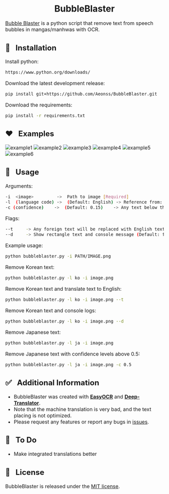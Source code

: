 <h1 align="center">BubbleBlaster</h1>

<font size="3"><a href="https://github.com/Aeonss/BubbleBlaster/releases/latest/">Bubble Blaster</a> is a python script that remove text from speech bubbles in mangas/manhwas with OCR.

<font size="3">

## 🔨 &nbsp; Installation
Install python:
``` bash
https://www.python.org/downloads/
```

Download the latest development release:
``` bash
pip install git+https://github.com/Aeonss/BubbleBlaster.git
```

Download the requirements:
``` bash
pip install -r requirements.txt
```


## ❤️ &nbsp; Examples
![example1](https://i.imgur.com/cyPm2cE.png)
![example2](https://i.imgur.com/TIS5yIo.png)
![example3](https://i.imgur.com/ivr6qv9.png)
![example4](https://i.imgur.com/pSdQp5V.png)
![example5](https://i.imgur.com/Fl3eCAm.png)
![example6](https://i.imgur.com/QrCLCAO.png)


## 🚀 &nbsp; Usage
Arguments:
``` bash
-i  <image>         ->  Path to image [Required]
-l  (language code) ->  (Default: English) -> Reference from: https://www.jaided.ai/easyocr/ [Optional]
-c (confidence)    ->  (Default: 0.15)    -> Any text below this number will not be removed [Optional]
```

Flags:
``` bash
--t     -> Any foreign text will be replaced with English text (Default: false)
--d     -> Show rectangle text and console message (Default: false)
```

Example usage:
``` bash
python bubbleblaster.py -i PATH/IMAGE.png
```

Remove Korean text:
``` bash
python bubbleblaster.py -l ko -i image.png
```

Remove Korean text and translate text to English:
``` bash
python bubbleblaster.py -l ko -i image.png --t
```

Remove Korean text and console logs:
``` bash
python bubbleblaster.py -l ko -i image.png --d
```

Remove Japanese text:
``` bash
python bubbleblaster.py -l ja -i image.png
```

Remove Japanese text with confidence levels above 0.5:
``` bash
python bubbleblaster.py -l ja -i image.png -c 0.5
```



## ✅ &nbsp; Additional Information
* BubbleBlaster was created with [**EasyOCR**](https://github.com/JaidedAI/EasyOCR) and [**Deep-Translator**](https://github.com/nidhaloff/deep-translator).
* Note that the machine translation is very bad, and the text placing is not optimized.
* Please request any features or report any bugs in [issues](https://github.com/Aeonss/BubbleBlaster/issues).


## 🤖 &nbsp; To Do
* Make integrated translations better


## 📘 &nbsp; License
BubbleBlaster is released under the [MIT license](https://github.com/Aeonss/BubbleBlaster/blob/master/LICENSE.md).

</font>